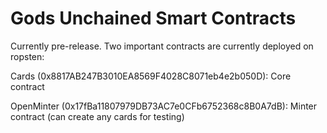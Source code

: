 
# Gods Unchained Smart Contracts

Currently pre-release. Two important contracts are currently deployed on ropsten: 

Cards (0x8817AB247B3010EA8569F4028C8071eb4e2b050D): Core contract

OpenMinter (0x17fBa11807979DB73AC7e0CFb6752368c8B0A7dB): Minter contract (can create any cards for testing)
